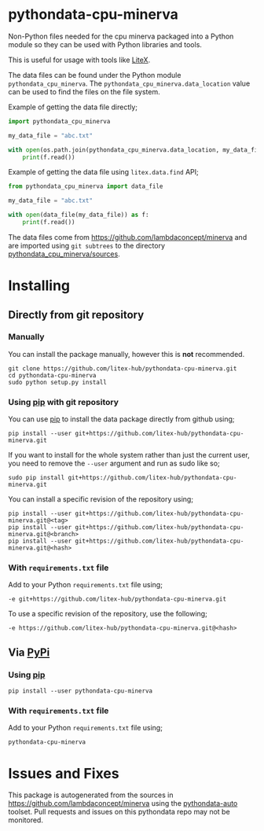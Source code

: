 # pythondata-cpu-minerva

Non-Python  files needed for the cpu minerva packaged
into a Python module so they can be used with Python libraries and tools.

This is useful for usage with tools like
[LiteX](https://github.com/enjoy-digital/litex.git).

The data files can be found under the Python module `pythondata_cpu_minerva`. The
`pythondata_cpu_minerva.data_location` value can be used to find the files on the file
system.

Example of getting the data file directly;
```python
import pythondata_cpu_minerva

my_data_file = "abc.txt"

with open(os.path.join(pythondata_cpu_minerva.data_location, my_data_file)) as f:
    print(f.read())
```

Example of getting the data file using `litex.data.find` API;
```python
from pythondata_cpu_minerva import data_file

my_data_file = "abc.txt"

with open(data_file(my_data_file)) as f:
    print(f.read())
```


The data files come from https://github.com/lambdaconcept/minerva
and are imported using `git subtrees` to the directory
[pythondata_cpu_minerva/sources](pythondata_cpu_minerva/sources).



# Installing

## Directly from git repository

### Manually

You can install the package manually, however this is **not** recommended.

```
git clone https://github.com/litex-hub/pythondata-cpu-minerva.git
cd pythondata-cpu-minerva
sudo python setup.py install
```

### Using [pip](https://pip.pypa.io/) with git repository

You can use [pip](https://pip.pypa.io/) to install the data package directly
from github using;

```
pip install --user git+https://github.com/litex-hub/pythondata-cpu-minerva.git
```

If you want to install for the whole system rather than just the current user,
you need to remove the `--user` argument and run as sudo like so;

```
sudo pip install git+https://github.com/litex-hub/pythondata-cpu-minerva.git
```

You can install a specific revision of the repository using;
```
pip install --user git+https://github.com/litex-hub/pythondata-cpu-minerva.git@<tag>
pip install --user git+https://github.com/litex-hub/pythondata-cpu-minerva.git@<branch>
pip install --user git+https://github.com/litex-hub/pythondata-cpu-minerva.git@<hash>
```

### With `requirements.txt` file

Add to your Python `requirements.txt` file using;
```
-e git+https://github.com/litex-hub/pythondata-cpu-minerva.git
```

To use a specific revision of the repository, use the following;
```
-e https://github.com/litex-hub/pythondata-cpu-minerva.git@<hash>
```

## Via [PyPi](https://pypi.org/project/pythondata-cpu-minerva/)

### Using [pip](https://pip.pypa.io/)

```
pip install --user pythondata-cpu-minerva
```

### With `requirements.txt` file

Add to your Python `requirements.txt` file using;
```
pythondata-cpu-minerva
```

# Issues and Fixes

This package is autogenerated from the sources in
<https://github.com/lambdaconcept/minerva>
using the [pythondata-auto](https://github.com/litex-hub/pythondata-auto)
toolset. Pull requests and issues on this pythondata repo may not be monitored.
